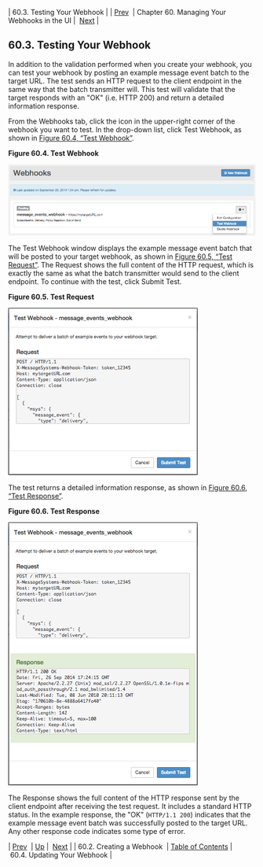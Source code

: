 | 60.3. Testing Your Webhook |
| [Prev](web-ui.webhooks.create)  | Chapter 60. Managing Your Webhooks in the UI |  [Next](web-ui.webhooks.update) |

## 60.3. Testing Your Webhook

In addition to the validation performed when you create your webhook, you can test your webhook by posting an example message event batch to the target URL. The test sends an HTTP request to the client endpoint in the same way that the batch transmitter will. This test will validate that the target responds with an "OK" (i.e. HTTP 200) and return a detailed information response.

From the Webhooks tab, click the icon in the upper-right corner of the webhook you want to test. In the drop-down list, click Test Webhook, as shown in [Figure 60.4, “Test Webhook”](web-ui.webhooks.test#figure_test_webhook "Figure 60.4. Test Webhook").

<a name="figure_test_webhook"></a>

**Figure 60.4. Test Webhook**

![Test Webhook](images/test_webhook.png)

The Test Webhook window displays the example message event batch that will be posted to your target webhook, as shown in [Figure 60.5, “Test Request”](web-ui.webhooks.test#figure_test_request "Figure 60.5. Test Request"). The Request shows the full content of the HTTP request, which is exactly the same as what the batch transmitter would send to the client endpoint. To continue with the test, click Submit Test.

<a name="figure_test_request"></a>

**Figure 60.5. Test Request**

![Test Request](images/test_request.png)

The test returns a detailed information response, as shown in [Figure 60.6, “Test Response”](web-ui.webhooks.test#figure_test_response "Figure 60.6. Test Response").

<a name="figure_test_response"></a>

**Figure 60.6. Test Response**

![Test Response](images/test_response.png)

The Response shows the full content of the HTTP response sent by the client endpoint after receiving the test request. It includes a standard HTTP status. In the example response, the "OK" (`HTTP/1.1 200`) indicates that the example message event batch was successfully posted to the target URL. Any other response code indicates some type of error.

| [Prev](web-ui.webhooks.create)  | [Up](web-ui.webhooks) |  [Next](web-ui.webhooks.update) |
| 60.2. Creating a Webhook  | [Table of Contents](index) |  60.4. Updating Your Webhook |

